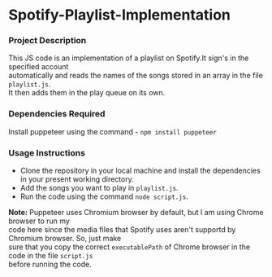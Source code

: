 # Spotify-Playlist-Implementation

### Project Description

This JS code is an implementation of a playlist on Spotify.It sign's in the specified account  
automatically and reads the names of the songs stored in an array in the file `playlist.js`.  
It then adds them in the play queue on its own.

### Dependencies Required

Install puppeteer using the command - `npm install puppeteer`

### Usage Instructions

* Clone the repository in your local machine and install the dependencies  
in your present working directory.  
* Add the songs you want to play in `playlist.js`.
* Run the code using the command `node script.js`.

**Note:** Puppeteer uses Chromium browser by default, but I am using Chrome browser to run my   
code here since the media files that Spotify uses aren't supportd by Chromium browser. So, just make  
sure that you copy the correct `executablePath` of Chrome browser in the code in the file `script.js`  
before running the code.
